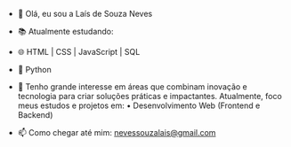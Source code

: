 - 👋 Olá, eu sou a Laís de Souza Neves

- 📚 Atualmente estudando:

- 🌐 HTML | CSS | JavaScript | SQL
- 🐍 Python  

  
  
- 🎯 Tenho grande interesse em áreas que combinam inovação e tecnologia para criar soluções práticas e impactantes. Atualmente, foco meus estudos e projetos em:       • Desenvolvimento Web (Frontend e Backend)
  
   
- 📫 Como chegar até mim: [nevessouzalais@gmail.com](mailto:nevessouzalais@gmail.com)
